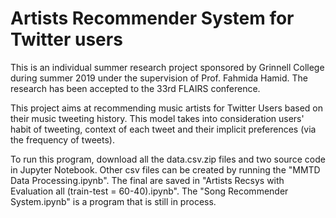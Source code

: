 # Artists Recommender System for Twitter users
This is an individual summer research project sponsored by Grinnell College during summer 2019 under the supervision of Prof. Fahmida Hamid. The research has been accepted to the 33rd FLAIRS conference.

This project aims at recommending music artists for Twitter Users based on their music tweeting history. This model takes into consideration users' habit of tweeting, context of each tweet and their implicit preferences (via the frequency of tweets).

To run this program, download all the data.csv.zip files and two source code in Jupyter Notebook. Other csv files can be created by running the "MMTD Data Processing.ipynb". The final are saved in "Artists Recsys with Evaluation all (train-test = 60-40).ipynb". The "Song Recommender System.ipynb" is a program that is still in process.
